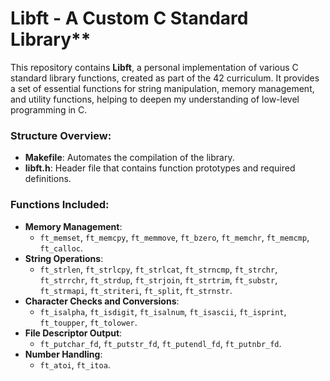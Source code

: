 # Libft - A Custom C Standard Library**

This repository contains **Libft**, a personal implementation of various C standard library functions, created as part of the 42 curriculum. It provides a set of essential functions for string manipulation, memory management, and utility functions, helping to deepen my understanding of low-level programming in C.

### Structure Overview:
- **Makefile**: Automates the compilation of the library.
- **libft.h**: Header file that contains function prototypes and required definitions.

### Functions Included:
- **Memory Management**: 
  - `ft_memset`, `ft_memcpy`, `ft_memmove`, `ft_bzero`, `ft_memchr`, `ft_memcmp`, `ft_calloc`.
- **String Operations**: 
  - `ft_strlen`, `ft_strlcpy`, `ft_strlcat`, `ft_strncmp`, `ft_strchr`, `ft_strrchr`, `ft_strdup`, `ft_strjoin`, `ft_strtrim`, `ft_substr`, `ft_strmapi`, `ft_striteri`, `ft_split`, `ft_strnstr`.
- **Character Checks and Conversions**: 
  - `ft_isalpha`, `ft_isdigit`, `ft_isalnum`, `ft_isascii`, `ft_isprint`, `ft_toupper`, `ft_tolower`.
- **File Descriptor Output**: 
  - `ft_putchar_fd`, `ft_putstr_fd`, `ft_putendl_fd`, `ft_putnbr_fd`.
- **Number Handling**: 
  - `ft_atoi`, `ft_itoa`.
